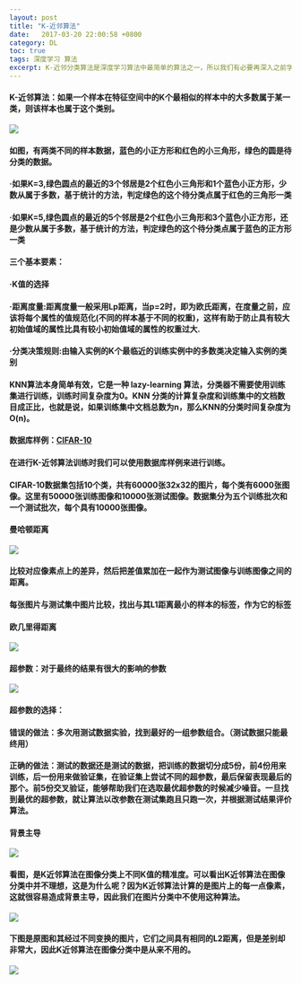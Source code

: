```yaml
---
layout: post
title: "K-近邻算法"
date:   2017-03-20 22:00:58 +0800
category: DL
toc: true
tags: 深度学习 算法
excerpt: K-近邻分类算法是深度学习算法中最简单的算法之一，所以我们有必要再深入之前学习了解一下深度学习算法。
---
```

#### K-近邻算法：如果一个样本在特征空间中的K个最相似的样本中的大多数属于某一类，则该样本也属于这个类别。
![]({{site.url}}/img/knn01.jpg)
#### 如图，有两类不同的样本数据，蓝色的小正方形和红色的小三角形，绿色的圆是待分类的数据。
#### ·如果K=3,绿色圆点的最近的3个邻居是2个红色小三角形和1个蓝色小正方形，少数从属于多数，基于统计的方法，判定绿色的这个待分类点属于红色的三角形一类
#### ·如果K=5,绿色圆点的最近的5个邻居是2个红色小三角形和3个蓝色小正方形，还是少数从属于多数，基于统计的方法，判定绿色的这个待分类点属于蓝色的正方形一类

#### 三个基本要素：
#### ·K值的选择
#### ·距离度量:距离度量一般采用Lp距离，当p=2时，即为欧氏距离，在度量之前，应该将每个属性的值规范化(不同的样本基于不同的权重)，这样有助于防止具有较大初始值域的属性比具有较小初始值域的属性的权重过大.
#### ·分类决策规则:由输入实例的K个最临近的训练实例中的多数类决定输入实例的类别

#### KNN算法本身简单有效，它是一种 lazy-learning 算法，分类器不需要使用训练集进行训练，训练时间复杂度为0。KNN 分类的计算复杂度和训练集中的文档数目成正比，也就是说，如果训练集中文档总数为n，那么KNN的分类时间复杂度为O(n)。

#### 数据库样例：[CIFAR-10](http://www.cs.toronto.edu/~kriz/cifar.html)
#### 在进行K-近邻算法训练时我们可以使用数据库样例来进行训练。
#### CIFAR-10数据集包括10个类，共有60000张32x32的图片，每个类有6000张图像。这里有50000张训练图像和10000张测试图像。数据集分为五个训练批次和一个测试批次，每个具有10000张图像。

####  曼哈顿距离
![]({{site.url}}/img/knn02.png)
#### 比较对应像素点上的差异，然后把差值累加在一起作为测试图像与训练图像之间的距离。
#### 每张图片与测试集中图片比较，找出与其L1距离最小的样本的标签，作为它的标签

#### 欧几里得距离
![]({{site.url}}/img/knn03.png)

#### 超参数：对于最终的结果有很大的影响的参数
![]({{site.url}}/img/knn04.png)
#### 超参数的选择：
#### 错误的做法：多次用测试数据实验，找到最好的一组参数组合。（测试数据只能最终用）
#### 正确的做法：测试的数据还是测试的数据，把训练的数据切分成5份，前4份用来训练，后一份用来做验证集，在验证集上尝试不同的超参数，最后保留表现最后的那个。前5份交叉验证，能够帮助我们在选取最优超参数的时候减少噪音。一旦找到最优的超参数，就让算法以改参数在测试集跑且只跑一次，并根据测试结果评价算法。


#### 背景主导
![]({{site.url}}/img/knn05.png)
#### 看图，是K近邻算法在图像分类上不同K值的精准度。可以看出K近邻算法在图像分类中并不理想，这是为什么呢？因为K近邻算法计算的是图片上的每一点像素，这就很容易造成背景主导，因此我们在图片分类中不使用这种算法。
![]({{site.url}}/img/knn06.png)

#### 下图是原图和其经过不同变换的图片，它们之间具有相同的L2距离，但是差别却非常大，因此K近邻算法在图像分类中是从来不用的。
![]({{site.url}}/img/knn07.png)
